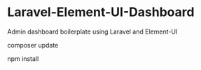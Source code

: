 # Laravel-Element-UI-Dashboard
Admin dashboard boilerplate using Laravel and Element-UI

composer update

npm install
